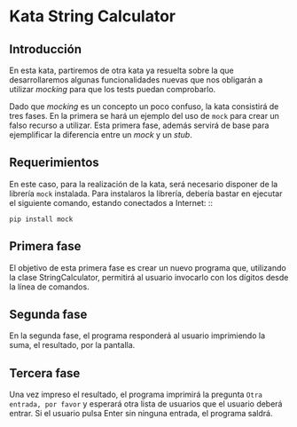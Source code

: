 Kata String Calculator
======================

Introducción
------------

En esta kata, partiremos de otra kata ya resuelta sobre la que desarrollaremos algunas funcionalidades nuevas que nos obligarán a utilizar *mocking* para que los tests puedan comprobarlo.

Dado que *mocking* es un concepto un poco confuso, la kata consistirá de tres fases. En la primera se hará un ejemplo del uso de `mock` para crear un falso recurso a utilizar. Esta primera fase, además servirá de base para ejemplificar la diferencia entre un *mock* y un *stub*.

Requerimientos
--------------

En este caso, para la realización de la kata, será necesario disponer de la librería `mock` instalada. Para instalaros la librería, debería bastar en ejecutar el siguiente comando, estando conectados a Internet: ::

    pip install mock

Primera fase
------------

El objetivo de esta primera fase es crear un nuevo programa que, utilizando la clase StringCalculator, permitirá al usuario invocarlo con los dígitos desde la línea de comandos.

Segunda fase
------------

En la segunda fase, el programa responderá al usuario imprimiendo la suma, el resultado, por la pantalla.

Tercera fase
------------

Una vez impreso el resultado, el programa imprimirá la pregunta `Otra entrada, por favor` y esperará otra lista de usuarios que el usuario deberá entrar. Si el usuario pulsa Enter sin ninguna entrada, el programa saldrá.
